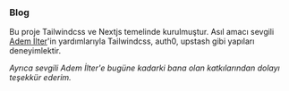 ### Blog

Bu proje Tailwindcss ve Nextjs temelinde kurulmuştur.
Asıl amacı sevgili [Adem İlter](https://www.youtube.com/channel/UC1Z-a8i2Ce4oIEMV-S3iFrg)'in yardımlarıyla Tailwindcss, auth0, upstash gibi yapıları deneyimlektir.

*Ayrıca sevgili Adem İlter'e bugüne kadarki bana olan katkılarından dolayı teşekkür ederim.* 
